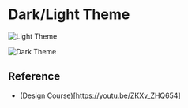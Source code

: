 # Dark/Light Theme

![Light Theme](https://user-images.githubusercontent.com/4599623/55787382-c6b71f80-5ad3-11e9-85c2-b41aaeac0b6e.png)

![Dark Theme](https://user-images.githubusercontent.com/4599623/55787383-c6b71f80-5ad3-11e9-90cf-2d8add0ba6e2.png)


## Reference
- (Design Course)[https://youtu.be/ZKXv_ZHQ654]

